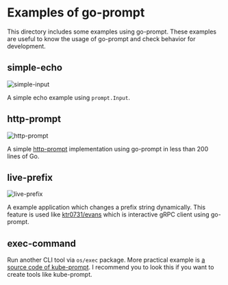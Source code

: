 # Examples of go-prompt

This directory includes some examples using go-prompt.
These examples are useful to know the usage of go-prompt and check behavior for development.

## simple-echo

![simple-input](https://github.com/gregoo/assets/raw/master/go-prompt/examples/input.gif)

A simple echo example using `prompt.Input`.

## http-prompt

![http-prompt](https://github.com/gregoo/assets/raw/master/go-prompt/examples/http-prompt.gif)

A simple [http-prompt](https://github.com/eliangcs/http-prompt) implementation using go-prompt in less than 200 lines of Go.

## live-prefix

![live-prefix](https://github.com/gregoo/assets/raw/master/go-prompt/examples/live-prefix.gif)

A example application which changes a prefix string dynamically.
This feature is used like [ktr0731/evans](https://github.com/ktr0731/evans) which is interactive gRPC client using go-prompt.

## exec-command

Run another CLI tool via `os/exec` package.
More practical example is [a source code of kube-prompt](https://github.com/c-bata/kube-prompt).
I recommend you to look this if you want to create tools like kube-prompt.

